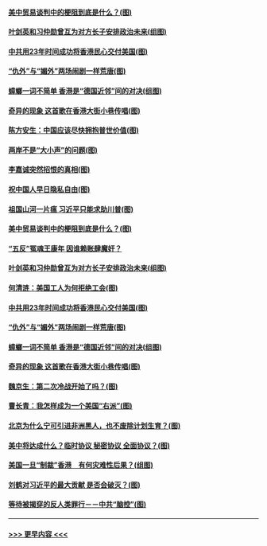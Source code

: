 #### [美中贸易谈判中的梗阻到底是什么？(图)](../pages/p4/907791.md?t=09190701) 
#### [叶剑英和习仲勋曾互为对方长子安排政治未来(组图)](../pages/p4/907786.md?t=09190701) 
#### [中共用23年时间成功将香港民心交付美国(图)](../pages/p4/907698.md?t=09190701) 
#### [“仇外”与“媚外”两场闹剧一样荒唐(图)](../pages/p4/907689.md?t=09190701) 
#### [蟑螂一词不简单 香港是“德国近邻”间的对决(组图)](../pages/p4/907618.md?t=09190701) 
#### [奇异的现象 这首歌在香港大街小巷传唱(图)](../pages/p4/907583.md?t=09190701) 
#### [陈方安生：中国应该尽快拥抱普世价值(图)](../pages/p4/907826.md?t=09190701) 
#### [两岸不是“大小声”的问题(图)](../pages/p4/907825.md?t=09190701) 
#### [李嘉诚突然招恨的真相(图)](../pages/p4/907799.md?t=09190701) 
#### [祝中国人早日隐私自由(图)](../pages/p4/907797.md?t=09190701) 
#### [祖国山河一片瘟 习近平只能求助川普(图)](../pages/p4/907796.md?t=09190701) 
#### [美中贸易谈判中的梗阻到底是什么？(图)](../pages/p4/907791.md?t=09190701) 
#### [“五反”冤魂王康年 因谁赖账肆魔奸？](../pages/p4/907787.md?t=09190701) 
#### [叶剑英和习仲勋曾互为对方长子安排政治未来(组图)](../pages/p4/907786.md?t=09190701) 
#### [何清涟：美国工人为何拒绝工会(图)](../pages/p4/907701.md?t=09190701) 
#### [中共用23年时间成功将香港民心交付美国(图)](../pages/p4/907698.md?t=09190701) 
#### [“仇外”与“媚外”两场闹剧一样荒唐(图)](../pages/p4/907689.md?t=09190701) 
#### [蟑螂一词不简单 香港是“德国近邻”间的对决(组图)](../pages/p4/907618.md?t=09190701) 
#### [奇异的现象 这首歌在香港大街小巷传唱(图)](../pages/p4/907583.md?t=09190701) 
#### [魏京生：第二次冷战开始了吗？(图)](../pages/p4/907581.md?t=09190701) 
#### [曹长青：我怎样成为一个美国“右派”(图)](../pages/p4/907580.md?t=09190701) 
#### [北京为什么宁可引进非洲黑人，也不废除计划生育？(图)](../pages/p4/907577.md?t=09190701) 
#### [美中将达成什么？临时协议 秘密协议 全面协议？(图)](../pages/p4/907576.md?t=09190701) 
#### [美国一旦“制裁”香港　有何灾难性后果？(组图)](../pages/p4/907575.md?t=09190701) 
#### [刘鹤对习近平的最大贡献 是否会破灭？(图)](../pages/p4/907509.md?t=09190701) 
#### [等待被揭穿的反人类罪行－－中共“脑控”(图)](../pages/p4/907167.md?t=09190701) 

----
#### [ >>> 更早内容 <<< ](../indexes/p4-earlier.md)
